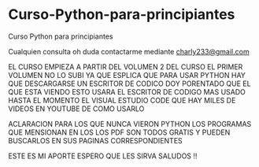 # Curso-Python-para-principiantes
Curso Python para principiantes

Cualquien consulta oh duda contactarme mediante charly233@gmail.com


EL CURSO EMPIEZA A PARTIR DEL VOLUMEN 2 DEL CURSO EL PRIMER VOLUMEN NO LO SUBI YA QUE ESPLICA
QUE PARA USAR PYTHON HAY QUE DESCARGARSE UN ESCRITOR DE CODICO DOY PORENTADO QUE EL QUE ESTA VIENDO ESTO 
USARA EL ESCRITOR DE CODIGO MAS USADO HASTA EL MOMENTO EL VISUAL ESTUDIO CODE QUE HAY MILES DE VIDEOS EN YOUTUBE DE COMO USARLO 


ACLARACION PARA LOS QUE NUNCA VIERON PYTHON LOS PROGRAMAS QUE MENSIONAN EN LOS LOS PDF SON TODOS GRATIS Y PUEDEN BUSCARLOS EN SUS PAGINAS CORRESPONDIENTES



ESTE ES MI APORTE ESPERO QUE LES SIRVA SALUDOS !!

